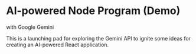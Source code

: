 # AI-powered Node Program (Demo)
with Google Gemini

This is a launching pad for exploring the Gemini API to ignite some ideas for creating an 
AI-powered React application.
